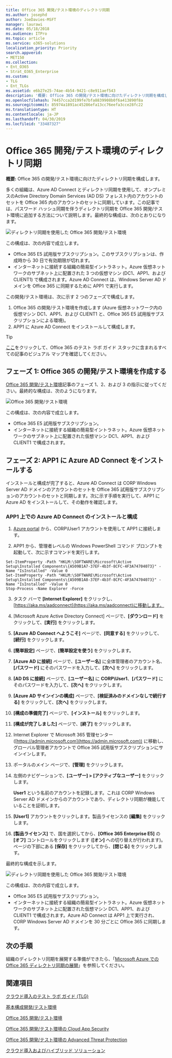 ```yaml
---
title: Office 365 開発/テスト環境のディレクトリ同期
ms.author: josephd
author: JoeDavies-MSFT
manager: laurawi
ms.date: 05/18/2018
ms.audience: ITPro
ms.topic: article
ms.service: o365-solutions
localization_priority: Priority
search.appverid:
- MET150
ms.collection:
- Ent_O365
- Strat_O365_Enterprise
ms.custom:
- TLG
- Ent_TLGs
ms.assetid: e6b27e25-74ae-4b54-9421-c8e911aef543
description: '概要: Office 365 の開発/テスト環境に向けたディレクトリ同期を構成します。'
ms.openlocfilehash: 74457cca2d199fe7bfa8839908b0f6a413890f8a
ms.sourcegitcommit: 85974a1891ac45286efa13cc76eefa3cce28fc22
ms.translationtype: HT
ms.contentlocale: ja-JP
ms.lasthandoff: 04/30/2019
ms.locfileid: "33487327"
---
```

# <a name="directory-synchronization-for-your-office-365-devtest-environment"></a>Office 365 開発/テスト環境のディレクトリ同期

 **概要:** Office 365 の開発/テスト環境に向けたディレクトリ同期を構成します。
  
多くの組織は、Azure AD Connect とディレクトリ同期を使用して、オンプレミスのActive Directory Domain Services (AD DS) フォレスト内のアカウントのセットを Office 365 内のアカウントのセットに同期しています。この記事では、パスワード ハッシュ同期を伴うディレクトリ同期を Office 365 開発/テスト環境に追加する方法について説明します。最終的な構成は、次のとおりになります。
  
![ディレクトリ同期を使用した Office 365 開発/テスト環境](media/be5b37b0-f832-4878-b153-436c31546e21.png)
  
この構成は、次の内容で成立します。 
  
- Office 365 E5 試用版サブスクリプション。このサブスクリプションは、作成時から 30 日で有効期限が切れます。
- インターネットに接続する組織の簡易型イントラネット。Azure 仮想ネットワークのサブネット上に配置された 3 つの仮想マシン (DC1、APP1、および CLIENT1) で構成されます。Azure AD Connect は、Windows Server AD ドメインを Office 365 に同期するために APP1 で実行します。
    
この開発/テスト環境は、次に示す 2 つのフェーズで構成します。
  
1. Office 365 の開発/テスト環境を作成します (Azure 仮想ネットワーク内の仮想マシン DC1、APP1、および CLIENT1 と、Office 365 E5 試用版サブスクリプションによる環境)。
2. APP1 に Azure AD Connect をインストールして構成します。
    
> [!TIP]
> [ここ](http://aka.ms/catlgstack)をクリックして、Office 365 のテスト ラボ ガイド スタックに含まれるすべての記事のビジュアル マップを確認してください。
  
## <a name="phase-1-create-an-office-365-devtest-environment"></a>フェーズ 1: Office 365 の開発/テスト環境を作成する

[Office 365 開発/テスト環境](office-365-dev-test-environment.md)記事のフェーズ 1、2、および 3 の指示に従ってください。最終的な構成は、次のようになります。
  
![Office 365 開発/テスト環境](media/48fb91aa-09b0-4020-a496-a8253920c45d.png)
  
この構成は、次の内容で成立します。 
  
- Office 365 E5 試用版サブスクリプション。
- インターネットに接続する組織の簡易型イントラネット。Azure 仮想ネットワークのサブネット上に配置された仮想マシン DC1、APP1、および CLIENT1 で構成されます。
    
## <a name="phase-2-install-azure-ad-connect-on-app1"></a>フェーズ 2: APP1 に Azure AD Connect をインストールする

インストールと構成が完了すると、Azure AD Connect は CORP Windows Server AD ドメインのアカウントのセットを Office 365 試用版サブスクリプションのアカウントのセットと同期します。次に示す手順を実行して、APP1 に Azure AD をインストールして、その動作を確認します。
  
### <a name="install-and-configure-azure-ad-connect-on-app1"></a>APP1 上での Azure AD Connect のインストールと構成

1. [Azure portal](https://portal.azure.com) から、CORP\\User1 アカウントを使用して APP1 に接続します。
    
2. APP1 から、管理者レベルの Windows PowerShell コマンド プロンプトを起動して、次に示すコマンドを実行します。
    
  ```
  Set-ItemProperty -Path "HKLM:\SOFTWARE\Microsoft\Active Setup\Installed Components\{A509B1A7-37EF-4b3f-8CFC-4F3A74704073}" -Name "IsInstalled" -Value 0
Set-ItemProperty -Path "HKLM:\SOFTWARE\Microsoft\Active Setup\Installed Components\{A509B1A8-37EF-4b3f-8CFC-4F3A74704073}" -Name "IsInstalled" -Value 0
Stop-Process -Name Explorer -Force

  ```

3. タスク バーで **[Internet Explorer]** をクリックし、[https://aka.ms/aadconnect](https://aka.ms/aadconnect)に移動します。
    
4. [Microsoft Azure Active Directory Connect] ページで、**[ダウンロード]** をクリックして、**[実行]** をクリックします。
    
5. **[Azure AD Connect へようこそ]** ページで、**[同意する]** をクリックして、**[続行]** をクリックします。
    
6. **[簡単設定]** ページで、**[簡単設定を使う]** をクリックします。
    
7. **[Azure AD に接続]** ページで、**[ユーザー名]** に全体管理者のアカウント名、**[パスワード]** にそのパスワードを入力して、**[次へ]** をクリックします。
    
8. **[AD DS に接続]** ページで、**[ユーザー名]** に **CORP\\User1**、**[パスワード]** にそのパスワードを入力して、**[次へ]** をクリックします。
    
9. **[Azure AD サインインの構成]** ページで、**[検証済みのドメインなしで続行する]** をクリックして、**[次へ]** をクリックします。
    
10. **[構成の準備完了]** ページで、**[インストール]** をクリックします。
    
11. **[構成が完了しました]** ページで、**[終了]** をクリックします。
    
12. Internet Explorer で Microsoft 365 管理センター ([https://admin.microsoft.com](https://admin.microsoft.com)) に移動し、グローバル管理者アカウントで Office 365 試用版サブスクリプションにサインインします。
    
13. ポータルのメイン ページで、**[管理]** をクリックします。
    
14. 左側のナビゲーションで、**[ユーザー] > [アクティブなユーザー]** をクリックします。
    
    **User1** という名前のアカウントを記録します。これは CORP Windows Server AD ドメインからのアカウントであり、ディレクトリ同期が機能していることを証明します。
    
15. **[User1]** アカウントをクリックします。製品ライセンスの **[編集]** をクリックします。
    
16. **[製品ライセンス]** で、国を選択してから、**[Office 365 Enterprise E5]** の **[オフ]** コントロールをクリックします (**[オン]** への切り替えが行われます)。ページの下部にある **[保存]** をクリックしてから、**[閉じる]** をクリックします。
    
最終的な構成を示します。
  
![ディレクトリ同期を使用した Office 365 開発/テスト環境](media/be5b37b0-f832-4878-b153-436c31546e21.png)
  
この構成は、次の内容で成立します。 
  
- Office 365 E5 試用版サブスクリプション。
- インターネットに接続する組織の簡易型イントラネット。Azure 仮想ネットワークのサブネット上に配置された仮想マシン DC1、APP1、および CLIENT1 で構成されます。Azure AD Connect は APP1 上で実行され、CORP Windows Server AD ドメインを 30 分ごとに Office 365 に同期します。
    
## <a name="next-step"></a>次の手順

組織のディレクトリ同期を展開する準備ができたら、「[Microsoft Azure での Office 365 ディレクトリ同期の展開](deploy-office-365-directory-synchronization-dirsync-in-microsoft-azure.md)」を参照してください。

## <a name="see-also"></a>関連項目

[クラウド導入のテスト ラボ ガイド (TLG)](cloud-adoption-test-lab-guides-tlgs.md)

[基本構成開発/テスト環境](base-configuration-dev-test-environment.md)

[Office 365 開発/テスト環境](office-365-dev-test-environment.md)

[Office 365 開発/テスト環境の Cloud App Security](cloud-app-security-for-your-office-365-dev-test-environment.md)

[Office 365 開発/テスト環境の Advanced Threat Protection](advanced-threat-protection-for-your-office-365-dev-test-environment.md)

[クラウド導入およびハイブリッド ソリューション](cloud-adoption-and-hybrid-solutions.md)




